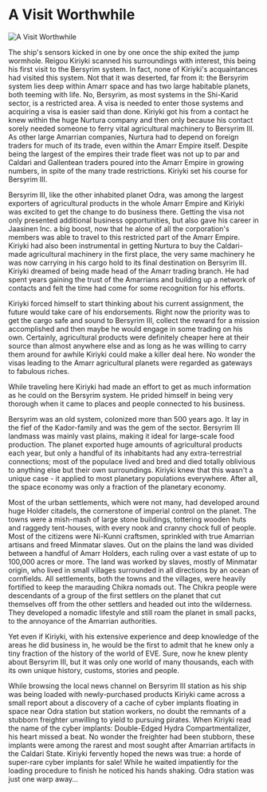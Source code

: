 # A Visit Worthwhile

![A Visit Worthwhile](images/visit.jpg)
<p>
	The ship's sensors kicked in one by one once the ship exited the jump wormhole. Reigou Kiriyki scanned his surroundings with interest, this being his first visit to the Bersyrim system. In fact, none of Kiriyki's acquaintances had visited this system. Not that it was deserted, far from it: the Bersyrim system lies deep within Amarr space and has two large habitable planets, both teeming with life. No, Bersyrim, as most systems in the Shi-Karid sector, is a restricted area. A visa is needed to enter those systems and acquiring a visa is easier said than done. Kiriyki got his from a contact he knew within the huge Nurtura company and then only because his contact sorely needed someone to ferry vital agricultural machinery to Bersyrim III. As other large Amarrian companies, Nurtura had to depend on foreign traders for much of its trade, even within the Amarr Empire itself. Despite being the largest of the empires their trade fleet was not up to par and Caldari and Gallentean traders poured into the Amarr Empire in growing numbers, in spite of the many trade restrictions. Kiriyki set his course for Bersyrim III.</p>
<p>
	Bersyrim III, like the other inhabited planet Odra, was among the largest exporters of agricultural products in the whole Amarr Empire and Kiriyki was excited to get the change to do business there. Getting the visa not only presented additional business opportunities, but also gave his career in Jaasinen Inc. a big boost, now that he alone of all the corporation's members was able to travel to this restricted part of the Amarr Empire. Kiriyki had also been instrumental in getting Nurtura to buy the Caldari-made agricultural machinery in the first place, the very same machinery he was now carrying in his cargo hold to its final destination on Bersyrim III. Kiriyki dreamed of being made head of the Amarr trading branch. He had spent years gaining the trust of the Amarrians and building up a network of contacts and felt the time had come for some recognition for his efforts.</p>
<p>
	Kiriyki forced himself to start thinking about his current assignment, the future would take care of his endorsements. Right now the priority was to get the cargo safe and sound to Bersyrim III, collect the reward for a mission accomplished and then maybe he would engage in some trading on his own. Certainly, agricultural products were definitely cheaper here at their source than almost anywhere else and as long as he was willing to carry them around for awhile Kiriyki could make a killer deal here. No wonder the visas leading to the Amarr agricultural planets were regarded as gateways to fabulous riches.</p>
<p>
	While traveling here Kiriyki had made an effort to get as much information as he could on the Bersyrim system. He prided himself in being very thorough when it came to places and people connected to his business.</p>
<p>
	Bersyrim was an old system, colonized more than 500 years ago. It lay in the fief of the Kador-family and was the gem of the sector. Bersyrim III landmass was mainly vast plains, making it ideal for large-scale food production. The planet exported huge amounts of agricultural products each year, but only a handful of its inhabitants had any extra-terrestrial connections; most of the populace lived and bred and died totally oblivious to anything else but their own surroundings. Kiriyki knew that this wasn't a unique case - it applied to most planetary populations everywhere. After all, the space economy was only a fraction of the planetary economy.</p>
<p>
	Most of the urban settlements, which were not many, had developed around huge Holder citadels, the cornerstone of imperial control on the planet. The towns were a mish-mash of large stone buildings, tottering wooden huts and raggedy tent-houses, with every nook and cranny chock full of people. Most of the citizens were Ni-Kunni craftsmen, sprinkled with true Amarrian artisans and freed Minmatar slaves. Out on the plains the land was divided between a handful of Amarr Holders, each ruling over a vast estate of up to 100,000 acres or more. The land was worked by slaves, mostly of Minmatar origin, who lived in small villages surrounded in all directions by an ocean of cornfields. All settlements, both the towns and the villages, were heavily fortified to keep the marauding Chikra nomads out. The Chikra people were descendants of a group of the first settlers on the planet that cut themselves off from the other settlers and headed out into the wilderness. They developed a nomadic lifestyle and still roam the planet in small packs, to the annoyance of the Amarrian authorities.</p>
<p>
	Yet even if Kiriyki, with his extensive experience and deep knowledge of the areas he did business in, he would be the first to admit that he knew only a tiny fraction of the history of the world of EVE. Sure, now he knew plenty about Bersyrim III, but it was only one world of many thousands, each with its own unique history, customs, stories and people.</p>
<p>
	While browsing the local news channel on Bersyrim III station as his ship was being loaded with newly-purchased products Kiriyki came across a small report about a discovery of a cache of cyber implants floating in space near Odra station but station workers, no doubt the remnants of a stubborn freighter unwilling to yield to pursuing pirates. When Kiriyki read the name of the cyber implants: Double-Edged Hydra Compartmentalizer, his heart missed a beat. No wonder the freighter had been stubborn, these implants were among the rarest and most sought after Amarrian artifacts in the Caldari State. Kiriyki fervently hoped the news was true: a horde of super-rare cyber implants for sale! While he waited impatiently for the loading procedure to finish he noticed his hands shaking. Odra station was just one warp away…</p>

                            
                        
